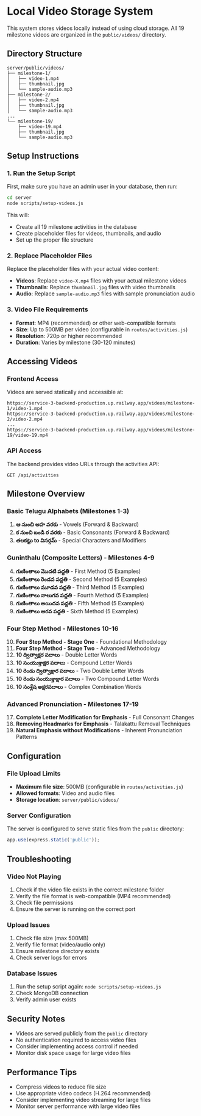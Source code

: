 # Local Video Storage System

This system stores videos locally instead of using cloud storage. All 19 milestone videos are organized in the `public/videos/` directory.

## Directory Structure

```
server/public/videos/
├── milestone-1/
│   ├── video-1.mp4
│   ├── thumbnail.jpg
│   └── sample-audio.mp3
├── milestone-2/
│   ├── video-2.mp4
│   ├── thumbnail.jpg
│   └── sample-audio.mp3
...
└── milestone-19/
    ├── video-19.mp4
    ├── thumbnail.jpg
    └── sample-audio.mp3
```

## Setup Instructions

### 1. Run the Setup Script

First, make sure you have an admin user in your database, then run:

```bash
cd server
node scripts/setup-videos.js
```

This will:
- Create all 19 milestone activities in the database
- Create placeholder files for videos, thumbnails, and audio
- Set up the proper file structure

### 2. Replace Placeholder Files

Replace the placeholder files with your actual video content:

- **Videos**: Replace `video-X.mp4` files with your actual milestone videos
- **Thumbnails**: Replace `thumbnail.jpg` files with video thumbnails
- **Audio**: Replace `sample-audio.mp3` files with sample pronunciation audio

### 3. Video File Requirements

- **Format**: MP4 (recommended) or other web-compatible formats
- **Size**: Up to 500MB per video (configurable in `routes/activities.js`)
- **Resolution**: 720p or higher recommended
- **Duration**: Varies by milestone (30-120 minutes)

## Accessing Videos

### Frontend Access
Videos are served statically and accessible at:
```
https://service-3-backend-production.up.railway.app/videos/milestone-1/video-1.mp4
https://service-3-backend-production.up.railway.app/videos/milestone-2/video-2.mp4
...
https://service-3-backend-production.up.railway.app/videos/milestone-19/video-19.mp4
```

### API Access
The backend provides video URLs through the activities API:
```
GET /api/activities
```

## Milestone Overview

### Basic Telugu Alphabets (Milestones 1-3)
1. **ఆ నుంచి అహ వరకు** - Vowels (Forward & Backward)
2. **క నుంచి బండి ర వరకు** - Basic Consonants (Forward & Backward)
3. **తలకట్టు to విసర్గమ్** - Special Characters and Modifiers

### Guninthalu (Composite Letters) - Milestones 4-9
4. **గుణింతాలు మొదటి పద్దతి** - First Method (5 Examples)
5. **గుణింతాలు రెండవ పద్దతి** - Second Method (5 Examples)
6. **గుణింతాలు మూడవ పద్దతి** - Third Method (5 Examples)
7. **గుణింతాలు నాలుగవ పద్దతి** - Fourth Method (5 Examples)
8. **గుణింతాలు అయిదవ పద్దతి** - Fifth Method (5 Examples)
9. **గుణింతాలు ఆరవ పద్దతి** - Sixth Method (5 Examples)

### Four Step Method - Milestones 10-16
10. **Four Step Method - Stage One** - Foundational Methodology
11. **Four Step Method - Stage Two** - Advanced Methodology
12. **10 ద్విత్వాక్షర పదాలు** - Double Letter Words
13. **10 సంయుక్తాక్షర పదాలు** - Compound Letter Words
14. **10 రెండు ద్విత్వాక్షార పదాలు** - Two Double Letter Words
15. **10 రెండు సంయుక్తాక్షార పదాలు** - Two Compound Letter Words
16. **10 సంశ్లేష అక్షరపదాలు** - Complex Combination Words

### Advanced Pronunciation - Milestones 17-19
17. **Complete Letter Modification for Emphasis** - Full Consonant Changes
18. **Removing Headmarks for Emphasis** - Talakattu Removal Techniques
19. **Natural Emphasis without Modifications** - Inherent Pronunciation Patterns

## Configuration

### File Upload Limits
- **Maximum file size**: 500MB (configurable in `routes/activities.js`)
- **Allowed formats**: Video and audio files
- **Storage location**: `server/public/videos/`

### Server Configuration
The server is configured to serve static files from the `public` directory:
```javascript
app.use(express.static('public'));
```

## Troubleshooting

### Video Not Playing
1. Check if the video file exists in the correct milestone folder
2. Verify the file format is web-compatible (MP4 recommended)
3. Check file permissions
4. Ensure the server is running on the correct port

### Upload Issues
1. Check file size (max 500MB)
2. Verify file format (video/audio only)
3. Ensure milestone directory exists
4. Check server logs for errors

### Database Issues
1. Run the setup script again: `node scripts/setup-videos.js`
2. Check MongoDB connection
3. Verify admin user exists

## Security Notes

- Videos are served publicly from the `public` directory
- No authentication required to access video files
- Consider implementing access control if needed
- Monitor disk space usage for large video files

## Performance Tips

- Compress videos to reduce file size
- Use appropriate video codecs (H.264 recommended)
- Consider implementing video streaming for large files
- Monitor server performance with large video files 